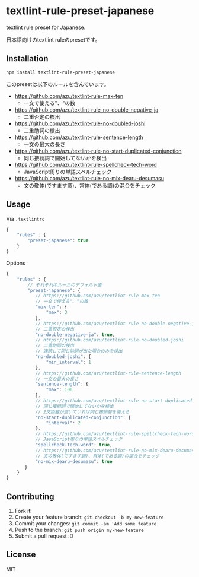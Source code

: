 # textlint-rule-preset-japanese

textlint rule preset for Japanese.

日本語向けのtextlint ruleのpresetです。

## Installation

    npm install textlint-rule-preset-japanese

このpresetは以下のルールを含んでいます。

- https://github.com/azu/textlint-rule-max-ten
    - 一文で使える"、"の数
- https://github.com/azu/textlint-rule-no-double-negative-ja
    - 二重否定の検出
- https://github.com/azu/textlint-rule-no-doubled-joshi
    - 二重助詞の検出
- https://github.com/azu/textlint-rule-sentence-length
    - 一文の最大の長さ
- https://github.com/azu/textlint-rule-no-start-duplicated-conjunction
    - 同じ接続詞で開始してないかを検出
- https://github.com/azu/textlint-rule-spellcheck-tech-word
    - JavaScript周りの単語スペルチェック
- https://github.com/azu/textlint-rule-no-mix-dearu-desumasu
    - 文の敬体(ですます調)、常体(である調)の混合をチェック


## Usage

Via `.textlintrc`

```js
{
    "rules" : {
        "preset-japanese": true
    }
}
```

Options

```js
{
    "rules" : {
        // それぞれのルールのデフォルト値
        "preset-japanese": {
           // https://github.com/azu/textlint-rule-max-ten
           // 一文で使える"、"の数
           "max-ten": {
               "max": 3
           },
           // https://github.com/azu/textlint-rule-no-double-negative-ja
           // 二重否定の検出
           "no-double-negative-ja": true,
           // https://github.com/azu/textlint-rule-no-doubled-joshi
           // 二重助詞の検出
           // 連続して同じ助詞が出た場合のみを検出
           "no-doubled-joshi": {
               "min_interval": 1
           },
           // https://github.com/azu/textlint-rule-sentence-length
           // 一文の最大の長さ
           "sentence-length": {
               "max": 100
           },
           // https://github.com/azu/textlint-rule-no-start-duplicated-conjunction
           // 同じ接続詞で開始してないかを検出
           // 2文距離が空いていれば同じ接頭辞を使える
           "no-start-duplicated-conjunction": {
               "interval": 2
           },
           // https://github.com/azu/textlint-rule-spellcheck-tech-word
           // JavaScript周りの単語スペルチェック
           "spellcheck-tech-word": true,
           // https://github.com/azu/textlint-rule-no-mix-dearu-desumasu
           // 文の敬体(ですます調)、常体(である調)の混合をチェック
           "no-mix-dearu-desumasu": true
       }
    }
}
```



## Contributing

1. Fork it!
2. Create your feature branch: `git checkout -b my-new-feature`
3. Commit your changes: `git commit -am 'Add some feature'`
4. Push to the branch: `git push origin my-new-feature`
5. Submit a pull request :D

## License

MIT